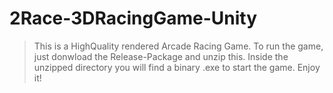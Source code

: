 # 2Race-3DRacingGame-Unity

> This is a HighQuality rendered Arcade Racing Game. 
> To run the game, just donwload the Release-Package and unzip this.
>Inside the unzipped directory you will find a binary .exe to start the game.
>Enjoy it! 
